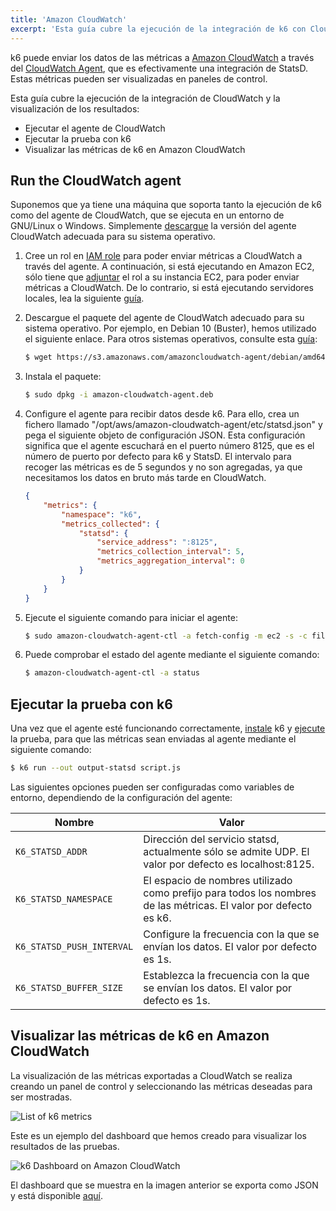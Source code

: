 ```yaml
---
title: 'Amazon CloudWatch'
excerpt: 'Esta guía cubre la ejecución de la integración de k6 con CloudWatch y la visualización de los resultados.'
---
```


k6 puede enviar los datos de las métricas a [Amazon CloudWatch](https://aws.amazon.com/cloudwatch/) a través del [CloudWatch Agent](https://docs.aws.amazon.com/AmazonCloudWatch/latest/monitoring/Install-CloudWatch-Agent.html), que es efectivamente una integración de StatsD. Estas métricas pueden ser visualizadas en paneles de control.

Esta guía cubre la ejecución de la integración de CloudWatch y la visualización de los resultados:

- Ejecutar el agente de CloudWatch
- Ejecutar la prueba con k6
- Visualizar las métricas de k6 en Amazon CloudWatch


## Run the CloudWatch agent

Suponemos que ya tiene una máquina que soporta tanto la ejecución de k6 como del agente de  CloudWatch, que se ejecuta en un entorno de GNU/Linux o Windows. Simplemente [descargue](https://docs.aws.amazon.com/AmazonCloudWatch/latest/monitoring/download-cloudwatch-agent-commandline.html) la versión del agente CloudWatch adecuada para su sistema operativo.

1. Cree un rol en [IAM role](https://docs.aws.amazon.com/AmazonCloudWatch/latest/monitoring/create-iam-roles-for-cloudwatch-agent.html) para poder enviar métricas a CloudWatch a través del agente. A continuación, si está ejecutando en Amazon EC2, sólo tiene que [adjuntar](https://docs.aws.amazon.com/AWSEC2/latest/WindowsGuide/iam-roles-for-amazon-ec2.html#attach-iam-role) el rol a su instancia EC2, para poder enviar métricas a CloudWatch. De lo contrario, si está ejecutando servidores locales, lea la siguiente [guía](https://docs.aws.amazon.com/AmazonCloudWatch/latest/monitoring/install-CloudWatch-Agent-commandline-fleet.html#install-CloudWatch-Agent-iam_user-first).

2. Descargue el paquete del agente de CloudWatch adecuado para su sistema operativo. Por ejemplo, en Debian 10 (Buster), hemos utilizado el siguiente enlace. Para otros sistemas operativos, consulte esta [guía](https://docs.aws.amazon.com/AmazonCloudWatch/latest/monitoring/download-cloudwatch-agent-commandline.html):

   ```bash
   $ wget https://s3.amazonaws.com/amazoncloudwatch-agent/debian/amd64/latest/amazon-cloudwatch-agent.deb
   ```

3. Instala el paquete:

   ```bash
   $ sudo dpkg -i amazon-cloudwatch-agent.deb
   ```

4. Configure el agente para recibir datos desde k6. Para ello, crea un fichero llamado "/opt/aws/amazon-cloudwatch-agent/etc/statsd.json" y pega el siguiente objeto de configuración JSON. Esta configuración significa que el agente escuchará en el puerto número 8125, que es el número de puerto por defecto para k6 y StatsD. El intervalo para recoger las métricas es de 5 segundos y no son agregadas, ya que necesitamos los datos en bruto más tarde en CloudWatch.

   ```json
   {
       "metrics": {
           "namespace": "k6",
           "metrics_collected": {
               "statsd": {
                   "service_address": ":8125",
                   "metrics_collection_interval": 5,
                   "metrics_aggregation_interval": 0
               }
           }
       }
   }
   ```

5. Ejecute el siguiente comando para iniciar el agente:

   ```bash
   $ sudo amazon-cloudwatch-agent-ctl -a fetch-config -m ec2 -s -c file:/opt/aws/amazon-cloudwatch-agent/etc/statsd.json
   ```

6. Puede comprobar el estado del agente mediante el siguiente comando:

   ```bash
   $ amazon-cloudwatch-agent-ctl -a status
   ```

## Ejecutar la prueba con k6

Una vez que el agente esté funcionando correctamente, [instale](/es/empezando/instalacion/) k6 y [ejecute](/es/empezando/ejecucion-de-k6/)  la prueba, para que las métricas sean enviadas al agente mediante el siguiente comando:

```bash
$ k6 run --out output-statsd script.js
```

Las siguientes opciones pueden ser configuradas como variables de entorno, dependiendo de la configuración del agente:

| Nombre                      | Valor                                                                                                  |
| ------------------------- | ------------------------------------------------------------------------------------------------------ |
| `K6_STATSD_ADDR`          | Dirección del servicio statsd, actualmente sólo se admite UDP. El valor por defecto es localhost:8125. |
| `K6_STATSD_NAMESPACE`     | El espacio de nombres utilizado como prefijo para todos los nombres de las métricas. El valor por defecto es k6.                    |
| `K6_STATSD_PUSH_INTERVAL` | Configure la frecuencia con la que se envían los datos. El valor por defecto es 1s.                                  |
| `K6_STATSD_BUFFER_SIZE`   | Establezca la frecuencia con la que se envían los datos. El valor por defecto es 1s.                                                            |

## Visualizar las métricas de k6 en Amazon CloudWatch

La visualización de las métricas exportadas a CloudWatch se realiza creando un panel de control y seleccionando las métricas deseadas para ser mostradas.

![List of k6 metrics](./images/CloudWatch/cloudwatch-k6-metrics.png)

Este es un ejemplo del dashboard que hemos creado para visualizar los resultados de las pruebas.

![k6 Dashboard on Amazon CloudWatch](./images/CloudWatch/cloudwatch-k6-dashboard.png)

El dashboard que se muestra en la imagen anterior se exporta como JSON y está disponible [aquí](https://github.com/k6io/example-cloudwatch-dashboards).
